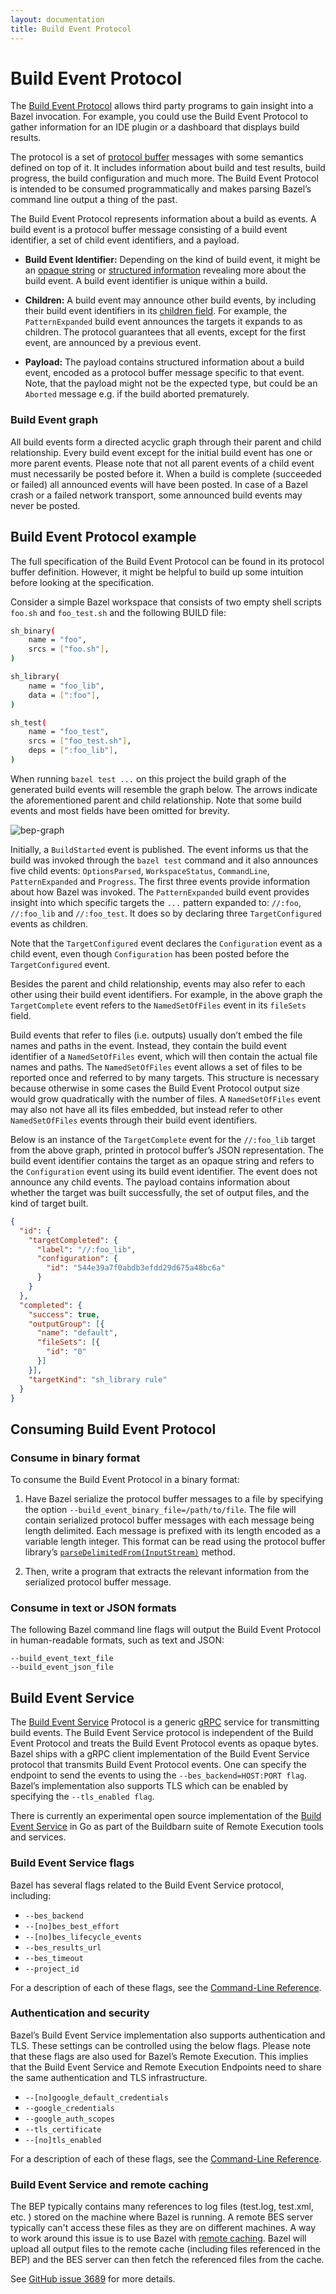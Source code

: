 ```yaml
---
layout: documentation
title: Build Event Protocol
---
```


# Build Event Protocol

The [Build Event
Protocol](https://github.com/bazelbuild/bazel/blob/master/src/main/java/com/google/devtools/build/lib/buildeventstream/proto/build_event_stream.proto)
allows third party programs to gain insight into a Bazel invocation. For
example, you could use the Build Event Protocol to gather information for an IDE
plugin or a dashboard that displays build results.

The protocol is a set of [protocol
buffer](https://developers.google.com/protocol-buffers/) messages with some
semantics defined on top of it. It includes information about build and test
results, build progress, the build configuration and much more. The Build Event
Protocol is intended to be consumed programmatically and makes parsing Bazel’s
command line output a thing of the past.

The Build Event Protocol represents information about a build as events. A
build event is a protocol buffer message consisting of a build event identifier,
a set of child event identifiers, and a payload.

*  __Build Event Identifier:__ Depending on the kind of build event, it might be
an [opaque
string](https://github.com/bazelbuild/bazel/blob/16a107d/src/main/java/com/google/devtools/build/lib/buildeventstream/proto/build_event_stream.proto#L91)
or [structured
information](https://github.com/bazelbuild/bazel/blob/16a107d/src/main/java/com/google/devtools/build/lib/buildeventstream/proto/build_event_stream.proto#L123)
revealing more about the build event. A build event identifier is unique within
a build.

*  __Children:__ A build event may announce other build events, by including
their build event identifiers in its [children
field](https://github.com/bazelbuild/bazel/blob/16a107d/src/main/java/com/google/devtools/build/lib/buildeventstream/proto/build_event_stream.proto#L469).
For example, the `PatternExpanded` build event announces the targets it expands
to as children. The protocol guarantees that all events, except for the first
event, are announced by a previous event.

* __Payload:__ The payload contains structured information about a build event,
encoded as a protocol buffer message specific to that event. Note, that the
payload might not be the expected type, but could be an `Aborted` message e.g.
if the build aborted prematurely.

### Build Event graph

All build events form a directed acyclic graph through their parent and child
relationship. Every build event except for the initial build event has one or
more parent events. Please note that not all parent events of a child event must
necessarily be posted before it. When a build is complete (succeeded or failed)
all announced events will have been posted. In case of a Bazel crash or a failed
network transport, some announced build events may never be posted.

## Build Event Protocol example

The full specification of the Build Event Protocol can be found in its protocol
buffer definition. However, it might be helpful to build up some intuition before looking at the specification.

Consider a simple Bazel workspace that consists of two empty shell scripts
`foo.sh` and `foo_test.sh` and the following BUILD file:

```bash
sh_binary(
    name = "foo",
    srcs = ["foo.sh"],
)

sh_library(
    name = "foo_lib",
    data = [":foo"],
)

sh_test(
    name = "foo_test",
    srcs = ["foo_test.sh"],
    deps = [":foo_lib"],
)
```

When running `bazel test ...` on this project the build graph of the generated
build events will resemble the graph below. The arrows indicate the
aforementioned parent and child relationship. Note that some build events and
most fields have been omitted for brevity.

![bep-graph](/assets/bep-graph.svg)

Initially, a `BuildStarted` event is published. The event informs us that the
build was invoked through the `bazel test` command and it also announces five
child events: `OptionsParsed`, `WorkspaceStatus`, `CommandLine`,
`PatternExpanded` and `Progress`. The first three events provide information
about how Bazel was invoked. The `PatternExpanded` build event provides insight
into which specific targets the `...` pattern expanded to: `//:foo`,
`//:foo_lib` and `//:foo_test`. It does so by declaring three `TargetConfigured`
events as children.

Note that the `TargetConfigured` event declares the `Configuration` event as a
child event, even though `Configuration` has been posted before the
`TargetConfigured` event.

Besides the parent and child relationship, events may also refer to each other
using their build event identifiers. For example, in the above graph the
`TargetComplete` event refers to the `NamedSetOfFiles` event in its `fileSets`
field.

Build events that refer to files (i.e. outputs) usually don’t embed the file
names and paths in the event. Instead, they contain the build event identifier
of a `NamedSetOfFiles` event, which will then contain the actual file names and
paths. The `NamedSetOfFiles` event allows a set of files to be reported once and
referred to by many targets. This structure is necessary because otherwise in
some cases the Build Event Protocol output size would grow quadratically with
the number of files. A `NamedSetOfFiles` event may also not have all its files
embedded, but instead refer to other `NamedSetOfFiles` events through their
build event identifiers.

Below is an instance of the `TargetComplete` event for the `//:foo_lib` target
from the above graph, printed in protocol buffer’s JSON representation. The
build event identifier contains the target as an opaque string and refers to the
`Configuration` event using its build event identifier. The event does not
announce any child events. The payload contains information about whether the
target was built successfully, the set of output files, and the kind of target
built.

```json
{
  "id": {
    "targetCompleted": {
      "label": "//:foo_lib",
      "configuration": {
        "id": "544e39a7f0abdb3efdd29d675a48bc6a"
      }
    }
  },
  "completed": {
    "success": true,
    "outputGroup": [{
      "name": "default",
      "fileSets": [{
        "id": "0"
      }]
    }],
    "targetKind": "sh_library rule"
  }
}
```

## Consuming Build Event Protocol

### Consume in binary format

To consume the Build Event Protocol in a binary format:

1. Have Bazel serialize the protocol buffer messages to a file by specifying the
option `--build_event_binary_file=/path/to/file`. The file will contain
serialized protocol buffer messages with each message being length delimited.
Each message is prefixed with its length encoded as a variable length integer.
This format can be read using the protocol buffer library’s
[`parseDelimitedFrom(InputStream)`](https://developers.google.com/protocol-buffers/docs/reference/java/com/google/protobuf/AbstractParser#parseDelimitedFrom-java.io.InputStream-)
method.

2. Then, write a program that extracts the relevant information from the
serialized protocol buffer message.

### Consume in text or JSON formats

The following Bazel command line flags will output the Build Event Protocol in
human-readable formats, such as text and JSON:

```
--build_event_text_file
--build_event_json_file
```

## Build Event Service

The [Build Event
Service](https://github.com/googleapis/googleapis/blob/master/google/devtools/build/v1/publish_build_event.proto)
Protocol is a generic [gRPC](https://www.grpc.io) service for transmitting build
events. The Build Event Service protocol is independent of the Build Event
Protocol and treats the Build Event Protocol events as opaque bytes. Bazel ships
with a gRPC client implementation of the Build Event Service protocol that
transmits Build Event Protocol events. One can specify the endpoint to send the
events to using the `--bes_backend=HOST:PORT flag`. Bazel’s implementation also
supports TLS which can be enabled by specifying the `--tls_enabled flag`.

There is currently an experimental open source implementation of the [Build
Event Service](https://github.com/buildbarn/bb-event-service/) in Go as part of
the Buildbarn suite of Remote Execution tools and services.

### Build Event Service flags

Bazel has several flags related to the Build Event Service protocol, including:

*  `--bes_backend`
*  `--[no]bes_best_effort`
*  `--[no]bes_lifecycle_events`
*  `--bes_results_url`
*  `--bes_timeout`
*  `--project_id`

For a description of each of these flags, see the
[Command-Line Reference](command-line-reference.html).

### Authentication and security

Bazel’s Build Event Service implementation also supports authentication and TLS.
These settings can be controlled using the below flags. Please note that these
flags are also used for Bazel’s Remote Execution. This implies that the Build
Event Service and Remote Execution Endpoints need to share the same
authentication and TLS infrastructure.

*  `--[no]google_default_credentials`
*  `--google_credentials`
*  `--google_auth_scopes`
*  `--tls_certificate`
*  `--[no]tls_enabled`

For a description of each of these flags, see the
[Command-Line Reference](command-line-reference.html).

### Build Event Service and remote caching

The BEP typically contains many references to log files (test.log, test.xml,
etc. ) stored on the machine where Bazel is running. A remote BES server
typically can't access these files as they are on different machines. A way to
work around this issue is to use Bazel with [remote
caching](remote-caching.html).
Bazel will upload all output files to the remote cache (including files
referenced in the BEP) and the BES server can then fetch the referenced files
from the cache.

See [GitHub issue 3689](https://github.com/bazelbuild/bazel/issues/3689) for
more details.
